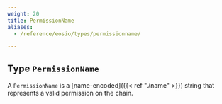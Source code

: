 ```yaml
---
weight: 20
title: PermissionName
aliases:
  - /reference/eosio/types/permissionname/

---
```


## Type `PermissionName`

A `PermissionName` is a [name-encoded]({{< ref "./name" >}}) string that represents a valid permission on the chain.
